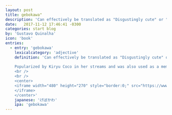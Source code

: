 ```yaml
---
layout: post
title: gebokawa"
description: 'Can effectively be translated as "Disgustingly cute" or "so cute that I want to vomit."'
date:   2017-11-12 17:46:41 -0300
categories: start blog
by: 'Gustavo Quinalha'
icon: 'book'
entries:
  - entry: 'gebokawa'
    lexicalcategory: 'adjective'
    definition: 'Can effectively be translated as "Disgustingly cute" or "so cute that I want to vomit." It comes from the two words げぼ (gebo), meaning to vomit, and かわいい (kawaii), meaning cute.
    
    Popularized by Kiryu Coco in her streams and was also used as a member emote.
    <br />
    <br />
    <center>
    <iframe width="480" height="270" style="border:0;" src="https://www.youtube.com/embed/NfPS08sQSEQ">
    </iframe>
    </center>'
    japanese: 'げぼかわ'
    ipa: 'gebokawa'
---
```


